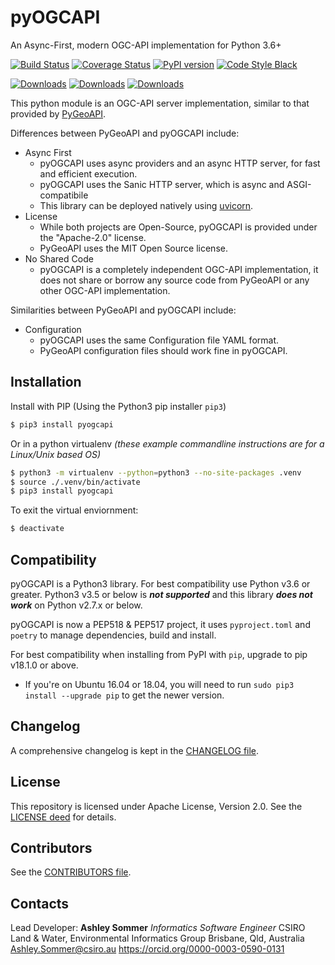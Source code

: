 # pyOGCAPI
An Async-First, modern OGC-API implementation for Python 3.6+

[![Build Status](https://travis-ci.org/ashleysommer/pyogcapi.svg?branch=master)](https://travis-ci.org/ashleysommer/pyogcapi) [![Coverage Status](https://coveralls.io/repos/github/ashleysommer/pyogcapi/badge.svg?branch=master)](https://coveralls.io/github/ashleysommer/pyogcapi?branch=master) [![PyPI version](https://badge.fury.io/py/pyogcapi.svg)](https://badge.fury.io/py/pyogcapi) [![Code Style Black](https://img.shields.io/badge/code%20style-black-000000.svg)](https://github.com/psf/black)

[![Downloads](https://pepy.tech/badge/pyogcapi)](https://pepy.tech/project/pyogcapi) [![Downloads](https://pepy.tech/badge/pyogcapi/month)](https://pepy.tech/project/pyogcapi/month) [![Downloads](https://pepy.tech/badge/pyogcapi/week)](https://pepy.tech/project/pyogcapi/week)

This python module is an OGC-API server implementation, similar to that provided by [PyGeoAPI](https://pygeoapi.io/).

Differences between PyGeoAPI and pyOGCAPI include:
- Async First
  - pyOGCAPI uses async providers and an async HTTP server, for fast and efficient execution.
  - pyOGCAPI uses the Sanic HTTP server, which is async and ASGI-compatibile
  - This library can be deployed natively using [uvicorn](http://www.uvicorn.org/).
- License
  - While both projects are Open-Source, pyOGCAPI is provided under the "Apache-2.0" license.
  - PyGeoAPI uses the MIT Open Source license.
- No Shared Code
  - pyOGCAPI is a completely independent OGC-API implementation, it does not share or borrow any source code from PyGeoAPI or any other OGC-API implementation.

Similarities between PyGeoAPI and pyOGCAPI include:
- Configuration
  - pyOGCAPI uses the same Configuration file YAML format.
  - PyGeoAPI configuration files should work fine in pyOGCAPI.



## Installation
Install with PIP (Using the Python3 pip installer `pip3`)
```bash
$ pip3 install pyogcapi
```

Or in a python virtualenv _(these example commandline instructions are for a Linux/Unix based OS)_
```bash
$ python3 -m virtualenv --python=python3 --no-site-packages .venv
$ source ./.venv/bin/activate
$ pip3 install pyogcapi
```

To exit the virtual enviornment:
```bash
$ deactivate
```


## Compatibility
pyOGCAPI is a Python3 library. For best compatibility use Python v3.6 or greater. Python3 v3.5 or below is _**not supported**_ and this library _**does not work**_ on Python v2.7.x or below.

pyOGCAPI is now a PEP518 & PEP517 project, it uses `pyproject.toml` and `poetry` to manage dependencies, build and install.

For best compatibility when installing from PyPI with `pip`, upgrade to pip v18.1.0 or above.
  - If you're on Ubuntu 16.04 or 18.04, you will need to run `sudo pip3 install --upgrade pip` to get the newer version.

## Changelog
A comprehensive changelog is kept in the [CHANGELOG file](https://github.com/ashleysommer/pyogcapi/blob/master/CHANGELOG.md).


## License
This repository is licensed under Apache License, Version 2.0. See the [LICENSE deed](https://github.com/ashleysommer/pyogcapi/blob/master/LICENSE.txt) for details.


## Contributors
See the [CONTRIBUTORS file](https://github.com/ashleysommer/pyogcapi/blob/master/CONTRIBUTORS.md).


## Contacts

Lead Developer:
**Ashley Sommer**
*Informatics Software Engineer*
CSIRO Land & Water, Environmental Informatics Group
Brisbane, Qld, Australia
<Ashley.Sommer@csiro.au>
<https://orcid.org/0000-0003-0590-0131>
